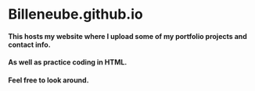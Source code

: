 # Billeneube.github.io
#### This hosts my website where I upload some of my portfolio projects and contact info. 
#### As well as practice coding in HTML. 
#### Feel free to look around.
